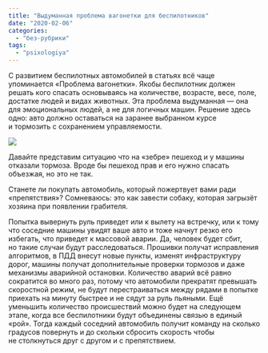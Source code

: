 ```yaml
---
title: "Выдуманная проблема вагонетки для беспилотников"
date: "2020-02-06"
categories: 
  - "без-рубрики"
tags: 
  - "psixologiya"
---
```


С развитием беспилотных автомобилей в статьях всё чаще упоминается «Проблема вагонетки». Якобы беспилотник должен решать кого спасать основываясь на количестве, возрасте, весе, поле, достатке людей и видах животных. Эта проблема выдуманная — она для эмоциональных людей, а не для логичных машин. Решение здесь одно: авто должно оставаться на заранее выбранном курсе и тормозить с сохранением управляемости.

![](/blog/assets/img/problema-vagonetki-lg.png)

Давайте представим ситуацию что на «зебре» пешеход и у машины отказали тормоза. Вроде бы пешеход прав и его нужно спасать объезжая, но это не так.

Станете ли покупать автомобиль, который пожертвует вами ради «препятствия»? Сомневаюсь: это как завести собаку, которая загрызёт хозяина при появлении грабителя.

Попытка вывернуть руль приведет или к вылету на встречку, или к тому что соседние машины увидят ваше авто и тоже начнут резко его избегать, что приведет к массовой аварии. Да, человек будет сбит, но такие случаи будут расследоваться. Прошивки получат исправления алгоритмов, в ПДД внесут новые пункты, изменят инфраструктуру дорог, машины получат дополнительные проверки тормозов и даже механизмы аварийной остановки. Количество аварий всё равно сократится во много раз, потому что автомобили прекратят превышать скоростной режим, не будут перестраиваться между рядами в попытке приехать на минуту быстрее и не сядут за руль пьяными. Ещё уменьшить количество происшествий можно будет на следующем этапе, когда все беспилотники будут объединены связью в единый «рой». Тогда каждый соседний автомобиль получит команду на сколько градусов повернуть и до скольки сбросить скорость чтобы не столкнуться друг с другом и с препятствием.
